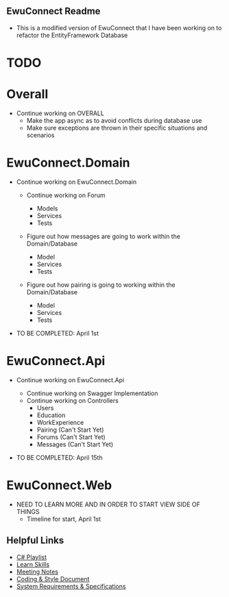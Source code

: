 ## EwuConnect Readme

- This is a modified version of EwuConnect that I have been working on to refactor the EntityFramework Database

# TODO
# Overall
- Continue working on OVERALL
	- Make the app async as to avoid conflicts during database use
	- Make sure exceptions are thrown in their specific situations and scenarios

# EwuConnect.Domain
- Continue working on EwuConnect.Domain
	- Continue working on Forum
		- Models
		- Services
		- Tests

	- Figure out how messages are going to work within the Domain/Database
		- Model
		- Services
		- Tests

	- Figure out how pairing is going to working within the Domain/Database
		- Model
		- Services
		- Tests

- TO BE COMPLETED: April 1st

# EwuConnect.Api
- Continue working on EwuConnect.Api
	- Continue working on Swagger Implementation
	- Continue working on Controllers
		- Users
		- Education
		- WorkExperience
		- Pairing	(Can't Start Yet)
		- Forums	(Can't Start Yet)
		- Messages 	(Can't Start Yet)

- TO BE COMPLETED: April 15th

# EwuConnect.Web
- NEED TO LEARN MORE AND IN ORDER TO START VIEW SIDE OF THINGS
	- Timeline for start, April 1st

## Helpful Links
- [C# Playlist](https://www.youtube.com/playlist?list=PLaGTKnBCbl7XMZv7VB7IfoZ9ON5HnyORK)
- [Learn Skills](https://www.pluralsight.com)
- [Meeting Notes](https://docs.google.com/document/d/1JUqG9qR1wk1RSYyXJ4nKGECLeWDiHfLRCGG1WEUi3QQ/edit)
- [Coding & Style Document](https://docs.google.com/document/d/13YXsQlKrrU22noi8ST_2S9abacpWZghkIhI8mcgKkII/edit)
- [System Requirements & Specifications](https://drive.google.com/open?id=1tkCKCHPzsj1DCqGx0q9SY_Tg3aSjBjXGvz-CMKsg-oc)
